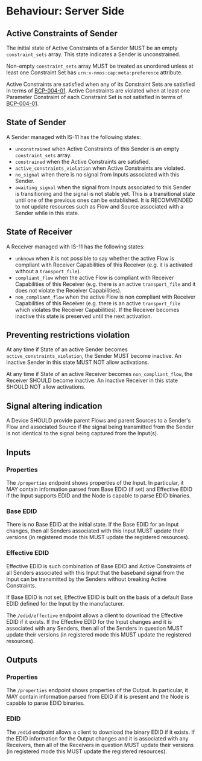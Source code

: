 # Behaviour: Server Side

## Active Constraints of Sender

The initial state of Active Constraints of a Sender MUST be an empty `constraint_sets` array. This state indicates a Sender is unconstrained.

Non-empty `constraint_sets` array MUST be treated as unordered unless at least one Constraint Set has `urn:x-nmos:cap:meta:preference` attribute.

Active Constraints are satisfied when any of its Constraint Sets are satisfied in terms of [BCP-004-01][BCP-004-01].
Active Constraints are violated when at least one Parameter Constraint of each Constraint Set is not satisfied in terms of [BCP-004-01][BCP-004-01].

## State of Sender

A Sender managed with IS-11 has the following states:
- `unconstrained` when Active Constraints of this Sender is an empty `constraint_sets` array.
- `constrained` when the Active Constraints are satisfied.
- `active_constraints_violation` when Active Constraints are violated.
- `no_signal` when there is no signal from Inputs associated with this Sender.
- `awaiting_signal` when the signal from Inputs associated to this Sender is transitioning and the signal is not stable yet. This is a transitional state until one of the previous ones can be established. It is RECOMMENDED to not update resources such as Flow and Source associated with a Sender while in this state.

## State of Receiver

A Receiver managed with IS-11 has the following states:
- `unknown` when it is not possible to say whether the active Flow is compliant with Receiver Capabilities of this Receiver (e.g. it is activated without a `transport_file`).
- `compliant_flow` when the active Flow is compliant with Receiver Capabilities of this Receiver (e.g. there is an active `transport_file` and it does not violate the Receiver Capabilities).
- `non_compliant_flow` when the active Flow is non compliant with Receiver Capabilities of this Receiver (e.g. there is an active `transport_file` which violates the Receiver Capabilities). If the Receiver becomes inactive this state is preserved until the next activation.

## Preventing restrictions violation

At any time if State of an active Sender becomes `active_constraints_violation`, the Sender MUST become inactive. An inactive Sender in this state MUST NOT allow activations.

At any time if State of an active Receiver becomes `non_compliant_flow`, the Receiver SHOULD become inactive. An inactive Receiver in this state SHOULD NOT allow activations.

## Signal altering indication

A Device SHOULD provide parent Flows and parent Sources to a Sender's Flow and associated Source if the signal being transmitted from the Sender is not identical to the signal being captured from the Input(s).

## Inputs

### Properties

The `/properties` endpoint shows properties of the Input. In particular, it MAY contain information parsed from Base EDID (if set) and Effective EDID if the Input supports EDID and the Node is capable to parse EDID binaries.

### Base EDID

There is no Base EDID at the initial state. If the Base EDID for an Input changes, then all Senders associated with this Input MUST update their versions (in registered mode this MUST update the registered resources).

### Effective EDID

Effective EDID is such combination of Base EDID and Active Constraints of all Senders associated with this Input that the baseband signal from the Input can be transmitted by the Senders without breaking Active Constraints.

If Base EDID is not set, Effective EDID is built on the basis of a default Base EDID defined for the Input by the manufacturer.

The `/edid/effective` endpoint allows a client to download the Effective EDID if it exists. If the Effective EDID for the Input changes and it is associated with any Senders, then all of the Senders in question MUST update their versions (in registered mode this MUST update the registered resources).

## Outputs

### Properties

The `/properties` endpoint shows properties of the Output. In particular, it MAY contain information parsed from EDID if it is present and the Node is capable to parse EDID binaries.

### EDID

The `/edid` endpoint allows a client to download the binary EDID if it exists. If the EDID information for the Output changes and it is associated with any Receivers, then all of the Receivers in question MUST update their versions (in registered mode this MUST update the registered resources).

[BCP-004-01]: https://specs.amwa.tv/bcp-004-01/
